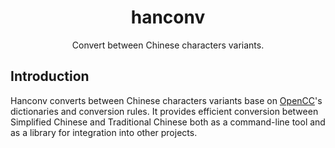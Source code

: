 <div align="center">

# hanconv

Convert between Chinese characters variants.

</div>

## Introduction

Hanconv converts between Chinese characters variants base on [OpenCC](https://github.com/BYVoid/OpenCC)'s dictionaries and conversion rules. It provides efficient conversion between Simplified Chinese and Traditional Chinese both as a command-line tool and as a library for integration into other projects.
